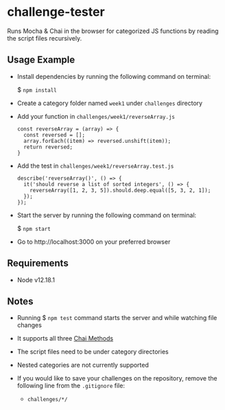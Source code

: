 # challenge-tester
Runs Mocha & Chai in the browser for categorized JS functions by reading the
script files recursively.

## Usage Example
- Install dependencies  by running the following command on terminal:

  $ `npm install`

- Create a category folder named `week1` under `challenges` directory

- Add your function in `challenges/week1/reverseArray.js`
  ```
  const reverseArray = (array) => {
    const reversed = [];
    array.forEach((item) => reversed.unshift(item));
    return reversed;
  }
  ```

- Add the test in `challenges/week1/reverseArray.test.js`
  ```
  describe('reverseArray()', () => {
    it('should reverse a list of sorted integers', () => {
      reverseArray([1, 2, 3, 5]).should.deep.equal([5, 3, 2, 1]);
    });
  });
  ```

- Start the server by running the following command on terminal:

  $ `npm start`

- Go to http://localhost:3000 on your preferred browser

## Requirements
- Node v12.18.1

## Notes
- Running $ `npm test` command starts the server and while watching file changes

- It supports all three [Chai Methods](https://www.chaijs.com/)

- The script files need to be under category directories

- Nested categories are not currently supported

- If you would like to save your challenges on the repository, remove the
following line from the `.gitignore` file:
  - `challenges/*/`
